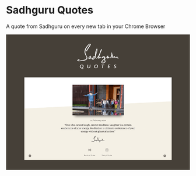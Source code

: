 # Sadhguru Quotes

A quote from Sadhguru on every new tab in your Chrome Browser

![Sadhguru Quotes Image](./chrome-assets/920X680_v2.png?raw=true)
